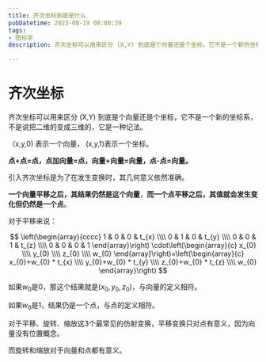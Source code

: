 ```yaml
---
title: 齐次坐标到底是什么
pubDatetime: 2023-08-19 08:00:39
tags: 
- 图形学
description: 齐次坐标可以用来区分 (X,Y) 到底是个向量还是个坐标，它不是一个新的坐标系，不是说把二维的变成三维的，它是一种记法。

---
```


# 齐次坐标

齐次坐标可以用来区分 (X,Y) 到底是个向量还是个坐标，它不是一个新的坐标系，不是说把二维的变成三维的，它是一种记法。

（x,y,0) 表示一个向量， (x,y,1)表示一个坐标。

**点+点=点，点加向量=点，向量+向量=向量，点-点=向量。**

引入齐次坐标是为了在发生变换时，其几何意义依然准确。

**一个向量平移之后，其结果仍然是这个向量**，**而一个点平移之后，其值就会发生变化但仍然是一个点**。

对于平移来说：

$$
\left(\begin{array}{cccc}
1 & 0 & 0 & t_{x} \\\\
0 & 1 & 0 & t_{y} \\\\
0 & 0 & 1 & t_{z} \\\\
0 & 0 & 0 & 1
\end{array}\right) \cdot\left(\begin{array}{c}
x_{0} \\\\
y_{0} \\\\
z_{0} \\\\
w_{0}
\end{array}\right)=\left(\begin{array}{c}
x_{0}+w_{0} * t_{x} \\\\
y_{0}+w_{0} * t_{y} \\\\
z_{0}+w_{0} * t_{z} \\\\
w_{0}
\end{array}\right)
$$

如果$w_{0}$是0，那这个结果就是$\left(x_{0}, y_{0}, z_{0}\right)$，与向量的定义相符。

如果$w_{0}$是1，结果仍是一个点，与点的定义相符。


对于平移、旋转、缩放这3个最常见的仿射变换，平移变换只对点有意义，因为向量没有位置概念。

而旋转和缩放对于向量和点都有意义。
